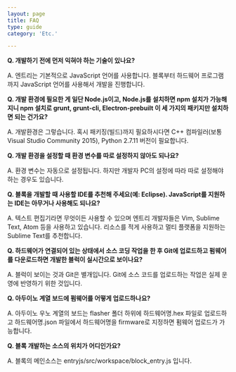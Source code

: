 ```yaml
---
layout: page
title: FAQ
type: guide
category: 'Etc.'

---
```


**Q. 개발하기 전에 먼저 익혀야 하는 기술이 있나요?**

A. 엔트리는 기본적으로 JavaScript 언어를 사용합니다. 블록부터 하드웨어 프로그램까지 JavaScript 언어를 사용해서 개발을 진행합니다.

**Q. 개발 환경에 필요한 게 일단 Node.js이고, Node.js를 설치하면 npm 설치가 가능해지니 npm 설치로 grunt, grunt-cli, Electron-prebuilt 이 세 가지의 패키지만 설치하면 되는 건가요?**

A. 개발환경은 그렇습니다. 혹시 패키징(빌드)까지 필요하시다면 C++ 컴파일러(보통 Visual Studio Community 2015), Python 2.7.11 버전이 필요합니다.

**Q. 개발 환경을 설정할 때 환경 변수를 따로 설정하지 않아도 되나요?**

A. 환경 변수는 자동으로 설정됩니다. 하지만 개발자 PC의 설정에 따라 따로 설정해야 하는 경우도 있습니다.

**Q. 블록을 개발할 때 사용할 IDE를 추천해 주세요(예: Eclipse). JavaScript를 지원하는 IDE는 아무거나 사용해도 되나요?**

A. 텍스트 편집기라면 무엇이든 사용할 수 있으며 엔트리 개발자들은 Vim, Sublime Text, Atom 등을 사용하고 있습니다. 리소스를 적게 사용하고 멀티 플랫폼을 지원하는 Sublime Text를 추천합니다.

**Q. 하드웨어가 연결되어 있는 상태에서 소스 코딩 작업을 한 후 Git에 업로드하고 펌웨어를 다운로드하면 개발한 블럭이 실시간으로 보이나요?**

A. 블럭이 보이는 것과 Git은 별개입니다. Git에 소스 코드를 업로드하는 작업은 실제 운영에 반영하기 위한 것입니다.

**Q. 아두이노 계열 보드에 펌웨어를 어떻게 업로드하나요?**

A. 아두이노 우노 계열의 보드는 flasher 폴더 하위에 하드웨어명.hex 파일로 업로드하고 하드웨어명.json 파일에서 하드웨어명을 firmware로 지정하면 펌웨어 업로드가 가능합니다.

**Q. 블록 개발하는 소스의 위치가 어디인가요?**

A. 블록의 메인소스는 entryjs/src/workspace/block_entry.js 입니다.
